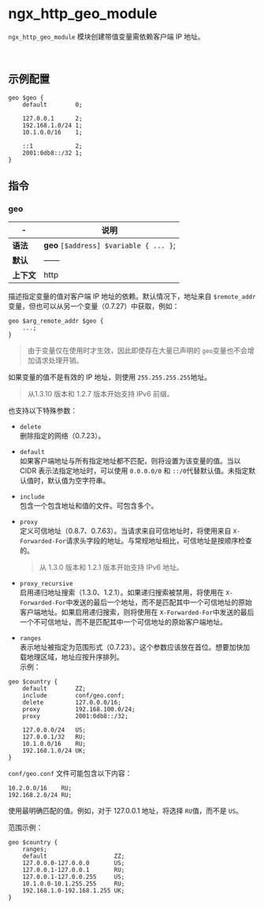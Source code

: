 # ngx_http_geo_module

​`ngx_http_geo_module`​ 模块创建带值变量需依赖客户端 IP 地址。

‍

## 示例配置

```
geo $geo {
    default        0;

    127.0.0.1      2;
    192.168.1.0/24 1;
    10.1.0.0/16    1;

    ::1            2;
    2001:0db8::/32 1;
}
```

## 指令

### geo

|-|说明|
| ---| ------|
|**语法**|**geo** `[$address] $variable { ... }`​;|
|**默认**|——|
|**上下文**|http|

描述指定变量的值对客户端 IP 地址的依赖。默认情况下，地址来自 `$remote_addr`​ 变量，但也可以从另一个变量（0.7.27）中获取，例如：

```
geo $arg_remote_addr $geo {
    ...;
}
```

> 由于变量仅在使用时才生效，因此即使存在大量已声明的 `geo`​ 变量也不会增加请求处理开销。

如果变量的值不是有效的 IP 地址，则使用 `255.255.255.255`​ 地址。

> 从1.3.10 版本和 1.2.7 版本开始支持 IPv6 前缀。

也支持以下特殊参数：

* ​`delete`​  
  删除指定的网络（0.7.23）。
* ​`default`​  
  如果客户端地址与所有指定地址都不匹配，则将设置为该变量的值。当以 CIDR 表示法指定地址时，可以使用 `0.0.0.0/0`​ 和 `::/0`​ 代替默认值。未指定默认值时，默认值为空字符串。
* ​`include`​  
  包含一个包含地址和值的文件。可包含多个。
* ​`proxy`​  
  定义可信地址（0.8.7、0.7.63）。当请求来自可信地址时，将使用来自 `X-Forwarded-For`​ 请求头字段的地址。与常规地址相比，可信地址是按顺序检查的。

  > 从 1.3.0 版本和 1.2.1 版本开始支持 IPv6 地址。
  >
* ​`proxy_recursive`​  
  启用递归地址搜索（1.3.0、1.2.1）。如果递归搜索被禁用，将使用在 `X-Forwarded-For`​ 中发送的最后一个地址，而不是匹配其中一个可信地址的原始客户端地址。如果启用递归搜索，则将使用在 `X-Forwarded-For`​ 中发送的最后一个不可信地址，而不是匹配其中一个可信地址的原始客户端地址。
* ​`ranges`​  
  表示地址被指定为范围形式（0.7.23）。这个参数应该放在首位。想要加快加载地理区域，地址应按升序排列。  
  示例：

```
geo $country {
    default        ZZ;
    include        conf/geo.conf;
    delete         127.0.0.0/16;
    proxy          192.168.100.0/24;
    proxy          2001:0db8::/32;

    127.0.0.0/24   US;
    127.0.0.1/32   RU;
    10.1.0.0/16    RU;
    192.168.1.0/24 UK;
}
```

​`conf/geo.conf`​ 文件可能包含以下内容：

```
10.2.0.0/16    RU;
192.168.2.0/24 RU;
```

使用最明确匹配的值。例如，对于 127.0.0.1 地址，将选择 `RU`​ 值，而不是 `US`​。

范围示例：

```
geo $country {
    ranges;
    default                   ZZ;
    127.0.0.0-127.0.0.0       US;
    127.0.0.1-127.0.0.1       RU;
    127.0.0.1-127.0.0.255     US;
    10.1.0.0-10.1.255.255     RU;
    192.168.1.0-192.168.1.255 UK;
}
```
